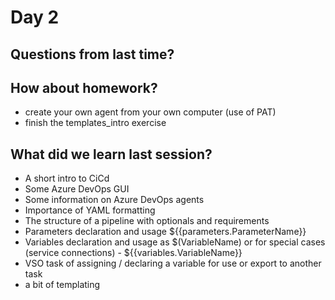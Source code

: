 # Day 2

## Questions from last time?

## How about homework?
* create your own agent from your own computer (use of PAT)
* finish the templates_intro exercise

## What did we learn last session?

* A short intro to CiCd
* Some Azure DevOps GUI
* Some information on Azure DevOps agents
* Importance of YAML formatting
* The structure of a pipeline with optionals and requirements
* Parameters declaration and usage ${{parameters.ParameterName}}
* Variables declaration and usage as $(VariableName) or for special cases (service connections) - ${{variables.VariableName}}
* VSO task of assigning / declaring a variable for use or export to another task
* a bit of templating